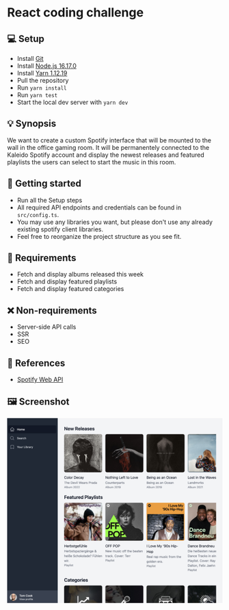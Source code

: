 # React coding challenge

## 💻 Setup

- Install [Git](https://git-scm.com)
- Install [Node.js 16.17.0](https://nodejs.org)
- Install [Yarn 1.12.19](https://classic.yarnpkg.com/en/docs/install)
- Pull the repository
- Run `yarn install`
- Run `yarn test`
- Start the local dev server with `yarn dev`

## 💡 Synopsis

We want to create a custom Spotify interface that will be mounted to the wall in the office gaming room. It will be permanentely connected to the Kaleido Spotify account and display the newest releases and featured playlists the users can select to start the music in this room.

## 🚀 Getting started

- Run all the Setup steps
- All required API endpoints and credentials can be found in `src/config.ts`.
- You may use any libraries you want, but please don't use any already existing spotify client libraries.
- Feel free to reorganize the project structure as you see fit.

## 📖 Requirements

- Fetch and display albums released this week
- Fetch and display featured playlists
- Fetch and display featured categories

## ❌ Non-requirements

- Server-side API calls
- SSR
- SEO

## 📎 References

- [Spotify Web API](https://developer.spotify.com/documentation/web-api/)

## 🖼️ Screenshot

![screenshot](public/screenshot.png)
